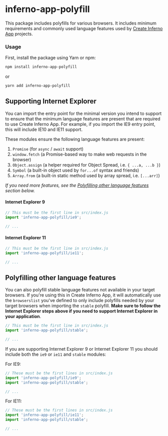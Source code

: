 # inferno-app-polyfill

This package includes polyfills for various browsers.
It includes minimum requirements and commonly used language features used by [Create Inferno App](https://github.com/facebook/create-inferno-app) projects.

### Usage

First, install the package using Yarn or npm:

```sh
npm install inferno-app-polyfill
```

or

```sh
yarn add inferno-app-polyfill
```

## Supporting Internet Explorer

You can import the entry point for the minimal version you intend to support to ensure that the minimum language features are present that are required to use Create Inferno App. For example, if you import the IE9 entry point, this will include IE10 and IE11 support.

These modules ensure the following language features are present:

1. `Promise` (for `async` / `await` support)
1. `window.fetch` (a Promise-based way to make web requests in the browser)
1. `Object.assign` (a helper required for Object Spread, i.e. `{ ...a, ...b }`)
1. `Symbol` (a built-in object used by `for...of` syntax and friends)
1. `Array.from` (a built-in static method used by array spread, i.e. `[...arr]`)

_If you need more features, see the [Polyfilling other language features](#polyfilling-other-language-features) section below._

#### Internet Explorer 9

```js
// This must be the first line in src/index.js
import 'inferno-app-polyfill/ie9';

// ...
```

#### Internet Explorer 11

```js
// This must be the first line in src/index.js
import 'inferno-app-polyfill/ie11';

// ...
```

## Polyfilling other language features

You can also polyfill stable language features not available in your target browsers. If you're using this in Create Inferno App, it will automatically use the `browserslist` you've defined to only include polyfills needed by your target browsers when importing the `stable` polyfill. **Make sure to follow the Internet Explorer steps above if you need to support Internet Explorer in your application**.

```js
// This must be the first line in src/index.js
import 'inferno-app-polyfill/stable';

// ...
```

If you are supporting Internet Explorer 9 or Internet Explorer 11 you should include both the `ie9` or `ie11` and `stable` modules:

For IE9:

```js
// These must be the first lines in src/index.js
import 'inferno-app-polyfill/ie9';
import 'inferno-app-polyfill/stable';

// ...
```

For IE11:

```js
// These must be the first lines in src/index.js
import 'inferno-app-polyfill/ie11';
import 'inferno-app-polyfill/stable';

// ...
```
